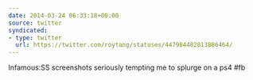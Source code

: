 ```yaml
---
date: 2014-03-24 06:33:18+00:00
source: twitter
syndicated:
- type: twitter
  url: https://twitter.com/roytang/statuses/447984482813886464/
---
```


Infamous:SS screenshots seriously tempting me to splurge on a ps4 #fb